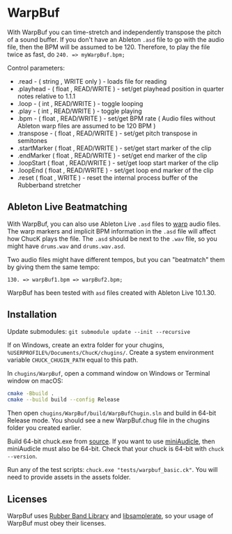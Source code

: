 # WarpBuf

With WarpBuf you can time-stretch and independently transpose the pitch of a sound buffer. If you don't have an Ableton `.asd` file to go with the audio file, then the BPM will be assumed to be 120. Therefore, to play the file twice as fast, do `240. => myWarpBuf.bpm;`

Control parameters:
* .read - ( string , WRITE only ) - loads file for reading
* .playhead - ( float , READ/WRITE ) - set/get playhead position in quarter notes relative to 1.1.1
* .loop - ( int , READ/WRITE ) - toggle looping
* .play - ( int , READ/WRITE ) - toggle playing
* .bpm - ( float , READ/WRITE ) - set/get BPM rate ( Audio files without Ableton warp files are assumed to be 120 BPM )
* .transpose - ( float , READ/WRITE ) - set/get pitch transpose in semitones
* .startMarker ( float , READ/WRITE ) - set/get start marker of the clip
* .endMarker ( float , READ/WRITE ) - set/get end marker of the clip
* .loopStart ( float , READ/WRITE ) - set/get loop start marker of the clip
* .loopEnd ( float , READ/WRITE ) - set/get loop end marker of the clip
* .reset ( float , WRITE ) - reset the internal process buffer of the Rubberband stretcher

## Ableton Live Beatmatching

With WarpBuf, you can also use Ableton Live `.asd` files to [warp](https://www.ableton.com/en/manual/audio-clips-tempo-and-warping/) audio files. The warp markers and implicit BPM information in the `.asd` file will affect how ChucK plays the file. The `.asd` should be next to the `.wav` file, so you might have `drums.wav` and `drums.wav.asd`.

Two audio files might have different tempos, but you can "beatmatch" them by giving them the same tempo:

```chuck
130. => warpBuf1.bpm => warpBuf2.bpm;
```

WarpBuf has been tested with `asd` files created with Ableton Live 10.1.30.

## Installation

Update submodules:
`git submodule update --init --recursive`

If on Windows, create an extra folder for your chugins, `%USERPROFILE%/Documents/ChucK/chugins/`. Create a system environment variable `CHUCK_CHUGIN_PATH` equal to this path.

In `chugins/WarpBuf`, open a command window on Windows or Terminal window on macOS:

```bash
cmake -Bbuild .
cmake --build build --config Release
```

Then open `chugins/WarpBuf/build/WarpBufChugin.sln` and build in 64-bit Release mode. You should see a new WarpBuf.chug file in the chugins folder you created earlier.

Build 64-bit chuck.exe from [source](https://github.com/ccrma/chuck/tree/main/src/visual-studio). If you want to use [miniAudicle](https://github.com/ccrma/miniAudicle), then miniAudicle must also be 64-bit. Check that your chuck is 64-bit with `chuck --version`.

Run any of the test scripts: `chuck.exe "tests/warpbuf_basic.ck"`. You will need to provide assets in the assets folder.

## Licenses

WarpBuf uses [Rubber Band Library](https://github.com/breakfastquay/rubberband/) and [libsamplerate](https://github.com/libsndfile/libsamplerate), so your usage of WarpBuf must obey their licenses.